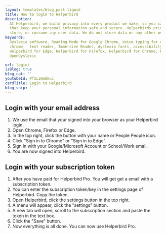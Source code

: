```yaml
---
layout: templates/blog_post.liquid
title: How to login to Helperbird
description:
  At Helperbird, we build privacy into every product we make, so you can enjoy great experiences
  that keep your personal information safe and secure. Helperbirds privacy features don`t sell,
  store, or consume any user data. We do not store data or any other user-related content.
keywords:
  Dyslexia software, Reading Mode for Google Chrome, Voice typing for chrome, Text to speech for
  chrome,  text reader, Immersive Reader, dyslexia fonts, accessibility software, dyslexia software,
  Helperbird for Edge, Helperbird for Firefox, Helperbird for Chrome, Opendyslexic for Chrome,
  OpenDyslexic

url: login/
isBlog: true
blog_cat: ''
youtubeId: PfILiWebkuc
cardTitle: Login to Helperbird
blog_snip: ''
---
```


## Login with your email address

1. We use the email that your signed into your browser as your Helperbird login.
2. Open Chrome, Firefox or Edge.
3. In the top right, click the button with your name or People People icon.
4. Click "Sign in to Chrome" or "Sign in to Edge".
5. Sign in with your Google/Microsoft Account or School/Work email.
6. You are now signed into Helperbird.

## Login with your subscription token

1. After you have paid for Helperbird Pro. You will get get a email with a subscription token.
2. You can enter the subscription token/key in the settings page of Helperbird. Copy the token.
3. Open Helperbird, click the settings button in the top right.
4. A menu will appear, click the "settings" button.
5. A new tab will open, scroll to the subscription section and paste the token in the text box.
6. Click the "Save" button.
7. Now everything is all done. You can now use Helperbird Pro.
